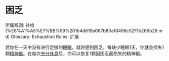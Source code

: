 # 困乏

所属规则: 补给 (%E8%A1%A5%E7%BB%99%201b4d619a067b80af8498c52f7b266b26.md)
Glossary: Exhaustion
Rules: 扩展

若你在一天中没有进行足够的[睡眠](%E7%9D%A1%E7%9C%A0%201b4d619a067b8055b62bfe5badddc625.md)，就将感到困乏。每缺少睡眠1天，你就会损失1颗[精神骰](%E7%B2%BE%E7%A5%9E%E9%AA%B0%201b3d619a067b80a8a9ffef3e0057db9d.md)。在每次[充分休息](%E5%85%85%E5%88%86%E4%BC%91%E6%81%AF%201b5d619a067b80e2b5fed1c29a10f820.md)后，你可以恢复1颗因困乏而损失的精神骰。